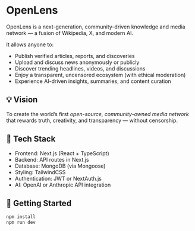 # OpenLens

OpenLens is a next-generation, community-driven knowledge and media network — a fusion of Wikipedia, X, and modern AI.

It allows anyone to:
- Publish verified articles, reports, and discoveries
- Upload and discuss news anonymously or publicly
- Discover trending headlines, videos, and discussions
- Enjoy a transparent, uncensored ecosystem (with ethical moderation)
- Experience AI-driven insights, summaries, and content curation

## 💡 Vision
To create the world’s first *open-source, community-owned media network* that rewards truth, creativity, and transparency — without censorship.

## 🧠 Tech Stack
- Frontend: Next.js (React + TypeScript)
- Backend: API routes in Next.js
- Database: MongoDB (via Mongoose)
- Styling: TailwindCSS
- Authentication: JWT or NextAuth.js
- AI: OpenAI or Anthropic API integration

## 🧰 Getting Started
```bash
npm install
npm run dev
